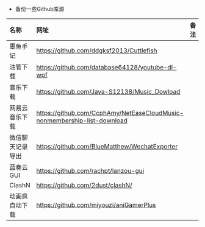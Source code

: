 * 备份一些Github库源

| 名称 | 网址 | 备注 |
| :-- | :-- | :-: |
| 墨鱼手记 | https://github.com/ddgksf2013/Cuttlefish |  |
| 油管下载 | https://github.com/database64128/youtube-dl-wpf |  |
| 音乐下载 | https://github.com/Java-S12138/Music_Dowload |  |
| 网易云音乐下载 | https://github.com/CcphAmy/NetEaseCloudMusic-nonmembership-list-download |  |
| 微信聊天记录导出  | https://github.com/BlueMatthew/WechatExporter |  |
| 蓝奏云GUI | https://github.com/rachpt/lanzou-gui |  |
| ClashN | https://github.com/2dust/clashN/ |  |
| 动画疯自动下载 | https://github.com/miyouzi/aniGamerPlus |  |
